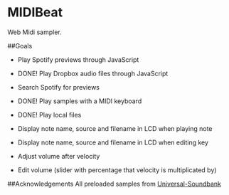 # MIDIBeat
Web Midi sampler.

##Goals
* Play Spotify previews through JavaScript
* DONE! Play Dropbox audio files through JavaScript
* Search Spotify for previews
* DONE! Play samples with a MIDI keyboard
* DONE! Play local files


* Display note name, source and filename in LCD when playing note
* Display note name, source and filename in LCD when editing key
* Adjust volume after velocity
* Edit volume (slider with percentage that velocity is multiplicated by)

##Acknowledgements
All preloaded samples from [Universal-Soundbank](http://eng.universal-soundbank.com/index.htm)
